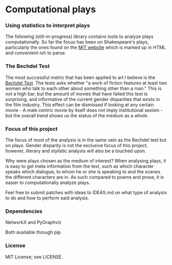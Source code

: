 # Computational plays

### Using statistics to interpret plays 

The following (still-in-progress) library contains tools to analyze plays
computationally. So far the focus has been on Shakespeare's plays, particularly
the ones found on the [MIT website](http://shakespeare.mit.edu/) which is
marked up in HTML and convenient-ish to parse.

### The Bechdel Test

The most successful metric that has been applied to art I believe is the
[Bechdel Test](https://en.wikipedia.org/wiki/Bechdel_test). The tests asks
whether "a work of fiction features at least two women who talk to each other
about something other than a man." This is not a high bar, but the amount of
movies that have failed this test is surprising, and informative of the current
gender disparities that exists in the film industry. This effect can be
dismissed if looking at any certain movie - A male centric movie by itself does
not imply institutional sexism - but the overall trend shows us the status of
the medium as a whole. 

### Focus of this project

The focus of most of the analysis is in the same vein as the Bechdel test but
on plays. Gender disparity is not the exclusive focus of this project, however,
literary and stylistic analysis will also be a touched upon.

Why were plays chosen as the medium of interest? When analysing plays, it is
easy to get meta information from the text, such as which character speaks
which dialogue, to whom he or she is speaking to and the scenes the different
characters are in. As such compared to poems and prose, it is easier to
computationally analyze plays.

Feel free to submit patches with ideas to IDEAS.md on what type of analysis to
do and how to perform said analysis.

### Dependencies

NetworkX and PyGraphviz

Both available through pip

### License

MIT License; see LICENSE.

